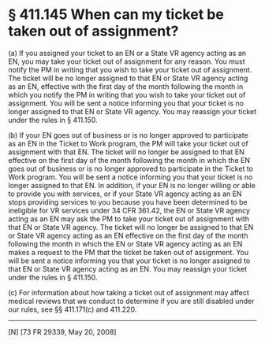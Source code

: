 # § 411.145   When can my ticket be taken out of assignment?

(a) If you assigned your ticket to an EN or a State VR agency acting as an EN, you may take your ticket out of assignment for any reason. You must notify the PM in writing that you wish to take your ticket out of assignment. The ticket will be no longer assigned to that EN or State VR agency acting as an EN, effective with the first day of the month following the month in which you notify the PM in writing that you wish to take your ticket out of assignment. You will be sent a notice informing you that your ticket is no longer assigned to that EN or State VR agency. You may reassign your ticket under the rules in § 411.150.


(b) If your EN goes out of business or is no longer approved to participate as an EN in the Ticket to Work program, the PM will take your ticket out of assignment with that EN. The ticket will no longer be assigned to that EN effective on the first day of the month following the month in which the EN goes out of business or is no longer approved to participate in the Ticket to Work program. You will be sent a notice informing you that your ticket is no longer assigned to that EN. In addition, if your EN is no longer willing or able to provide you with services, or if your State VR agency acting as an EN stops providing services to you because you have been determined to be ineligible for VR services under 34 CFR 361.42, the EN or State VR agency acting as an EN may ask the PM to take your ticket out of assignment with that EN or State VR agency. The ticket will no longer be assigned to that EN or State VR agency acting as an EN effective on the first day of the month following the month in which the EN or State VR agency acting as an EN makes a request to the PM that the ticket be taken out of assignment. You will be sent a notice informing you that your ticket is no longer assigned to that EN or State VR agency acting as an EN. You may reassign your ticket under the rules in § 411.150.


(c) For information about how taking a ticket out of assignment may affect medical reviews that we conduct to determine if you are still disabled under our rules, see §§ 411.171(c) and 411.220.



---

[N] [73 FR 29339, May 20, 2008]




